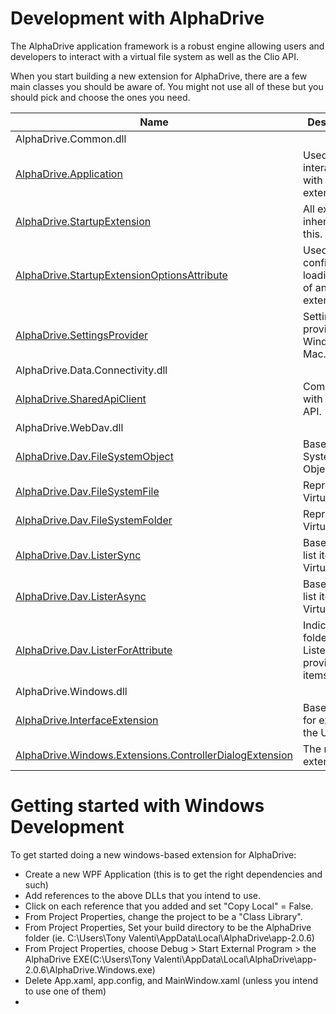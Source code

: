 ﻿# Development with AlphaDrive
The AlphaDrive application framework is a robust engine allowing
users and developers to interact with a virtual file system as well
as the Clio API.

When you start building a new extension for AlphaDrive, there are a
few main classes you should be aware of.  You might not use all of
these but you should pick and choose the ones you need.


| Name | Description 
| --- | --- 
| AlphaDrive.Common.dll
| [AlphaDrive.Application]() | Used for interacting with other extensions.
| [AlphaDrive.StartupExtension]() | All extensions inherit from this.
| [AlphaDrive.StartupExtensionOptionsAttribute]() | Used to configure loading order of an extension.
| [AlphaDrive.SettingsProvider]() | Setting provider for Windows & Mac.
| AlphaDrive.Data.Connectivity.dll
| [AlphaDrive.SharedApiClient]() | Communicate with Clio's API.
| AlphaDrive.WebDav.dll
| [AlphaDrive.Dav.FileSystemObject]() | Base File System Object.
| [AlphaDrive.Dav.FileSystemFile]() | Represents a Virtual File.
| [AlphaDrive.Dav.FileSystemFolder]() | Represents a Virtual Folder
| [AlphaDrive.Dav.ListerSync]() | Base class to list items in a Virtual Folder
| [AlphaDrive.Dav.ListerAsync]() | Base class to list items in a Virtual Folder
| [AlphaDrive.Dav.ListerForAttribute]() | Indicates the folder that a Lister provides items for.
| AlphaDrive.Windows.dll
| [AlphaDrive.InterfaceExtension]() | Base class for extending the UI.
| [AlphaDrive.Windows.Extensions.ControllerDialogExtension]() | The main UI extension.

# Getting started with Windows Development
To get started doing a new windows-based extension for AlphaDrive:
* Create a new WPF Application (this is to get the right dependencies and such)
* Add references to the above DLLs that you intend to use.
* Click on each reference that you added and set "Copy Local" = False.
* From Project Properties, change the project to be a "Class Library".
* From Project Properties, Set your build directory to be the AlphaDrive folder (ie. C:\Users\Tony Valenti\AppData\Local\AlphaDrive\app-2.0.6\)
* From Project Properties, choose Debug > Start External Program > the AlphaDrive EXE(C:\Users\Tony Valenti\AppData\Local\AlphaDrive\app-2.0.6\AlphaDrive.Windows.exe)
* Delete App.xaml, app.config, and MainWindow.xaml (unless you intend to use one of them)
* 